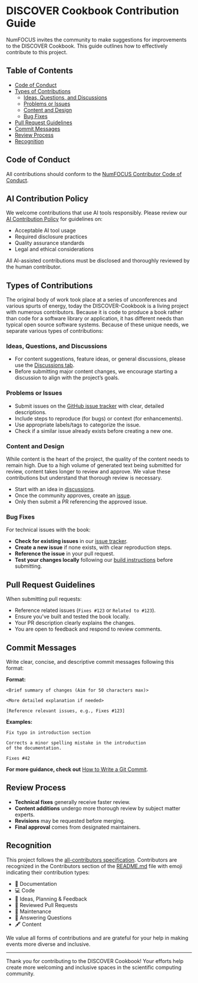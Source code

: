 # DISCOVER Cookbook Contribution Guide

NumFOCUS invites the community to make suggestions for improvements to the DISCOVER Cookbook. This guide outlines how to effectively contribute to this project.

## Table of Contents

- [Code of Conduct](#code-of-conduct)
- [Types of Contributions](#types-of-contributions)
  - [Ideas, Questions, and Discussions](#ideas-questions-and-discussions)
  - [Problems or Issues](#problems-or-issues)
  - [Content and Design](#content-and-design)
  - [Bug Fixes](#bug-fixes)
- [Pull Request Guidelines](#pull-request-guidelines)
- [Commit Messages](#commit-messages)
- [Review Process](#review-process)
- [Recognition](#recognition)

## Code of Conduct

All contributions should conform to the [NumFOCUS Contributor Code of Conduct](https://numfocus.org/code-of-conduct).

## AI Contribution Policy

We welcome contributions that use AI tools responsibly. Please review our [AI Contribution Policy](AI-CONTRIBUTION-POLICY.md) for guidelines on:
- Acceptable AI tool usage
- Required disclosure practices  
- Quality assurance standards
- Legal and ethical considerations

All AI-assisted contributions must be disclosed and thoroughly reviewed by the human contributor.

## Types of Contributions

The original body of work took place at a series of unconferences and various spurts of energy, today the DISCOVER-Cookbook is a living project with numerous contributors. Because it is code to produce a book rather than code for a software library or application, it has different needs than typical open source software systems. Because of these unique needs, we separate various types of contributions:

### Ideas, Questions, and Discussions

- For content suggestions, feature ideas, or general discussions, please use the [Discussions tab](https://github.com/numfocus/DISCOVER-Cookbook/discussions).
- Before submitting major content changes, we encourage starting a discussion to align with the project’s goals.

### Problems or Issues

- Submit issues on the [GitHub issue tracker](https://github.com/numfocus/DISCOVER-Cookbook/issues) with clear, detailed descriptions.
- Include steps to reproduce (for bugs) or context (for enhancements).
- Use appropriate labels/tags to categorize the issue.
- Check if a similar issue already exists before creating a new one.

### Content and Design

While content is the heart of the project, the quality of the content needs to remain high. Due to a high volume of generated text being submitted for review, content takes longer to review and approve. We value these contributions but understand that thorough review is necessary.

- Start with an idea in [discussions](https://github.com/numfocus/DISCOVER-Cookbook/discussions).
- Once the community approves, create an [issue](https://github.com/numfocus/DISCOVER-Cookbook/issues).
- Only then submit a PR referencing the approved issue.


### Bug Fixes

For technical issues with the book:

- **Check for existing issues** in our [issue tracker](https://github.com/numfocus/DISCOVER-Cookbook/issues).
- **Create a new issue** if none exists, with clear reproduction steps.
- **Reference the issue** in your pull request.
- **Test your changes locally** following our [build instructions](README.md) before submitting.

## Pull Request Guidelines

When submitting pull requests:

- Reference related issues (`Fixes #123` or `Related to #123`).
- Ensure you've built and tested the book locally.
- Your PR description clearly explains the changes.  
- You are open to feedback and respond to review comments.

## Commit Messages

Write clear, concise, and descriptive commit messages following this format:

**Format:**  
```
<Brief summary of changes (Aim for 50 characters max)>

<More detailed explanation if needed>

[Reference relevant issues, e.g., Fixes #123] 
```

**Examples:**
```
Fix typo in introduction section

Corrects a minor spelling mistake in the introduction 
of the documentation.

Fixes #42
```
**For more guidance, check out** [How to Write a Git Commit](https://cbea.ms/git-commit/).  
## Review Process

- **Technical fixes** generally receive faster review.
- **Content additions** undergo more thorough review by subject matter experts.
- **Revisions** may be requested before merging.
- **Final approval** comes from designated maintainers.

## Recognition

This project follows the [all-contributors specification](https://allcontributors.org/). Contributors are recognized in the Contributors section of the [README.md](README.md) file with emoji indicating their contribution types:

- 📖 Documentation
- 💻 Code
- 🤔 Ideas, Planning & Feedback
- 👀 Reviewed Pull Requests
- 🚧 Maintenance
- 💬 Answering Questions
- 🖋 Content

We value all forms of contributions and are grateful for your help in making events more diverse and inclusive.

---

Thank you for contributing to the DISCOVER Cookbook! Your efforts help create more welcoming and inclusive spaces in the scientific computing community.
